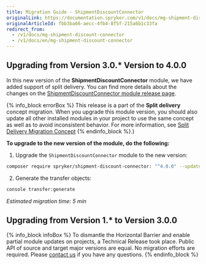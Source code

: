 ```yaml
---
title: Migration Guide - ShipmentDiscountConnector
originalLink: https://documentation.spryker.com/v1/docs/mg-shipment-discount-connector
originalArticleId: fbb3ba66-aecc-4fb4-8f5f-215a6b1c33fa
redirect_from:
  - /v1/docs/mg-shipment-discount-connector
  - /v1/docs/en/mg-shipment-discount-connector
---
```


## Upgrading from Version 3.0.* Version to 4.0.0

In this new version of the **ShipmentDiscountConnector** module, we have added support of split delivery. You can find more details about the changes on the [ShipmentDiscountConnector module release page](https://github.com/spryker/shipment-discount-connector/releases).

{% info_block errorBox %}
This release is a part of the **Split delivery** concept migration. When you upgrade this module version, you should also update all other installed modules in your project to use the same concept as well as to avoid inconsistent behavior. For more information, see [Split Delivery Migration Concept](/docs/scos/dev/migration-concepts/split-delivery-migration-concept.html)
{% endinfo_block %}.)

**To upgrade to the new version of the module, do the following:**

1. Upgrade the `ShipmentDiscountConnector` module to the new version:

```bash
composer require spryker/shipment-discount-connector: "^4.0.0" --update-with-dependencies
```

2. Generate the transfer objects:

```bash
console transfer:generate
```

*Estimated migration time: 5 min*

## Upgrading from Version 1.* to Version 3.0.0

{% info_block infoBox %}
To dismantle the Horizontal Barrier and enable partial module updates on projects, a Technical Release took place. Public API of source and target major versions are equal. No migration efforts are required. Please [contact us](https://spryker.com/en/support/) if you have any questions.
{% endinfo_block %}

<!-- Last review date: Sep 18, 2019 by Denys Sokolov, Yuliia Boiko -->
